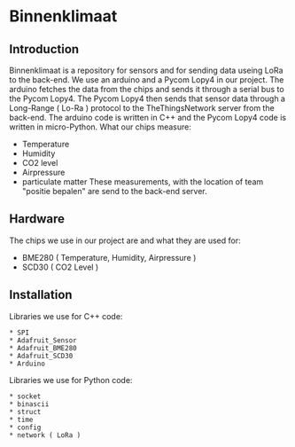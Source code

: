 # Binnenklimaat
## Introduction
Binnenklimaat is a repository for sensors and for sending data useing LoRa to the back-end. We use an arduino and a Pycom Lopy4 in our project. The arduino fetches the data from the chips and sends it through a serial bus to the Pycom Lopy4. The Pycom Lopy4 then sends that sensor data through a Long-Range ( Lo-Ra ) protocol to the TheThingsNetwork server from the back-end. The arduino code is written in C++ and the Pycom Lopy4 code is written in micro-Python.
What our chips measure:
* Temperature
* Humidity
* CO2 level
* Airpressure
* particulate matter
These measurements, with the location of team "positie bepalen" are send to the back-end server.

## Hardware
The chips we use in our project are and what they are used for:
* BME280 ( Temperature, Humidity, Airpressure )
* SCD30 ( CO2 Level ) 

## Installation
Libraries we use for C++ code:
```* Wire
* SPI
* Adafruit_Sensor
* Adafruit_BME280
* Adafruit_SCD30
* Arduino
```

Libraries we use for Python code:
```* network  
* socket
* binascii
* struct
* time
* config
* network ( LoRa )
```

